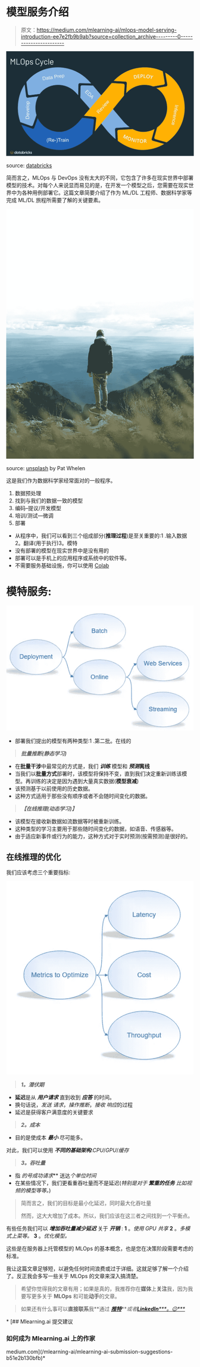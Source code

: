# 模型服务介绍

> 原文：<https://medium.com/mlearning-ai/mlops-model-serving-introduction-ee7e2fb9b9ab?source=collection_archive---------0----------------------->

![](img/5be4242153e5f7ddeaad3415cf612025.png)

source: [databricks](https://databricks.com/)

简而言之，MLOps 与 DevOps 没有太大的不同，它包含了许多在现实世界中部署模型的技术。对每个人来说显而易见的是，在开发一个模型之后，您需要在现实世界中为各种用例部署它。这篇文章简要介绍了作为 ML/DL 工程师、数据科学家等完成 ML/DL 旅程所需要了解的关键要素。

![](img/5a21ee8d33dad32265ea4102fdc4d2a5.png)

source: [unsplash](https://unsplash.com/photos/RzTyjvyWk6Y) by Pat Whelen

这是我们作为数据科学家经常面对的一般程序。

1.  数据预处理
2.  找到与我们的数据一致的模型
3.  编码–提议/开发模型
4.  培训/测试—微调
5.  部署

*   从程序中，我们可以看到三个组成部分(**推理过程**)是至关重要的:1 .输入数据 2。翻译(用于执行)3。模特
*   没有部署的模型在现实世界中是没有用的
*   部署可以是手机上的应用程序或系统中的软件等。
*   不需要服务基础设施，你可以使用 [Colab](https://colab.research.google.com/)

# 模特服务:

![](img/d408d56834a8f426c85dcb106229c156.png)

*   部署我们提出的模型有两种类型:1 .第二批。在线的

> ***批量推断(静态学习)***

*   在**批量干涉**中最常见的方式是，我们 ***训练*** 模型和 ***预测*离线**
*   当我们以**批量方式**部署时，该模型将保持不变，直到我们决定重新训练该模型。再训练的决定是因为遇到大量真实数据(**模型衰减**)
*   该预测基于以前使用的历史数据。
*   这种方式适用于那些没有顺序或者不会随时间变化的数据。

> ***【在线推理(动态学习)】***

*   该模型在接收新数据如流数据等时被重新训练。
*   这种类型的学习主要用于那些随时间变化的数据，如语音、传感器等。
*   由于适应新事件或行为的能力，这种方式对于实时预测(按需预测)是很好的。

## 在线推理的优化

我们应该考虑三个重要指标:

![](img/112608b7be3df7f1d025dad0a66740e8.png)

> ***1。潜伏期***

*   **延迟**是从 ***用户请求*** 直到收到 ***应答*** 的时间。
*   换句话说，*发送* *请求*，*操作推断*，*接收* *响应*的过程
*   延迟是获得客户满意度的关键要求

> ***2。成本***

*   目的是使成本 ***最小*** 尽可能多。

对此，我们可以使用 ***不同的基础架构***:*CPU*/*GPU*/*缓存*

> ***3。吞吐量***

*   指 ***的*号*成功请求*** 送达*个单位时间*
*   在某些情况下，我们更看重吞吐量而不是延迟(*特别是对于* ***繁重的任务*** *比如视频的模型等等。*)

> 简而言之，我们的目标是最小化延迟，同时最大化吞吐量
> 
> 然而，这大大增加了成本。所以，我们应该在这三者之间找到一个平衡点。

有些任务我们可以 ***增加吞吐量******减少延迟*** 关于 ***开销*** : **1** 。*使用 GPU 共享* **2** 。*多模式上菜等。* **3** 。*优化模型。*

这些是在服务器上托管模型的 MLOps 的基本概念，也是您在决策阶段需要考虑的标准。

我让这篇文章足够短，以避免任何时间浪费或过于详细。这就足够了解一个介绍了。反正我会多写一些关于 MLOps 的文章来深入搞清楚。

> 希望你觉得我的文章有用；如果是真的，我推荐你在**媒体**上**关注**我，因为我要写更多关于 **MLOps** 和可能**动手**的文章。

> 如果还有什么事可以**直接联系**我**通过 [***推特***](https://twitter.com/reza__yazdanfar)****或者*[***LinkedIn******。😉***](http://www.linkedin.com/in/rezayazdanfar)*

*[](/mlearning-ai/mlearning-ai-submission-suggestions-b51e2b130bfb) [## Mlearning.ai 提交建议

### 如何成为 Mlearning.ai 上的作家

medium.com](/mlearning-ai/mlearning-ai-submission-suggestions-b51e2b130bfb)*